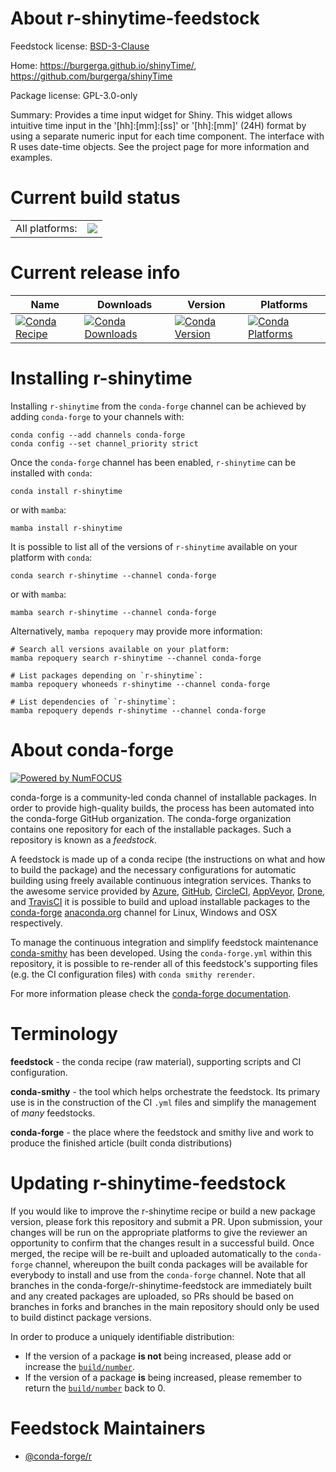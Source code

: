 About r-shinytime-feedstock
===========================

Feedstock license: [BSD-3-Clause](https://github.com/conda-forge/r-shinytime-feedstock/blob/main/LICENSE.txt)

Home: https://burgerga.github.io/shinyTime/, https://github.com/burgerga/shinyTime

Package license: GPL-3.0-only

Summary: Provides a time input widget for Shiny. This widget allows intuitive time input in the '[hh]:[mm]:[ss]' or '[hh]:[mm]' (24H) format by using a separate numeric input for each time component. The interface with R uses date-time objects. See the project page for more information and examples.

Current build status
====================


<table><tr><td>All platforms:</td>
    <td>
      <a href="https://dev.azure.com/conda-forge/feedstock-builds/_build/latest?definitionId=25970&branchName=main">
        <img src="https://dev.azure.com/conda-forge/feedstock-builds/_apis/build/status/r-shinytime-feedstock?branchName=main">
      </a>
    </td>
  </tr>
</table>

Current release info
====================

| Name | Downloads | Version | Platforms |
| --- | --- | --- | --- |
| [![Conda Recipe](https://img.shields.io/badge/recipe-r--shinytime-green.svg)](https://anaconda.org/conda-forge/r-shinytime) | [![Conda Downloads](https://img.shields.io/conda/dn/conda-forge/r-shinytime.svg)](https://anaconda.org/conda-forge/r-shinytime) | [![Conda Version](https://img.shields.io/conda/vn/conda-forge/r-shinytime.svg)](https://anaconda.org/conda-forge/r-shinytime) | [![Conda Platforms](https://img.shields.io/conda/pn/conda-forge/r-shinytime.svg)](https://anaconda.org/conda-forge/r-shinytime) |

Installing r-shinytime
======================

Installing `r-shinytime` from the `conda-forge` channel can be achieved by adding `conda-forge` to your channels with:

```
conda config --add channels conda-forge
conda config --set channel_priority strict
```

Once the `conda-forge` channel has been enabled, `r-shinytime` can be installed with `conda`:

```
conda install r-shinytime
```

or with `mamba`:

```
mamba install r-shinytime
```

It is possible to list all of the versions of `r-shinytime` available on your platform with `conda`:

```
conda search r-shinytime --channel conda-forge
```

or with `mamba`:

```
mamba search r-shinytime --channel conda-forge
```

Alternatively, `mamba repoquery` may provide more information:

```
# Search all versions available on your platform:
mamba repoquery search r-shinytime --channel conda-forge

# List packages depending on `r-shinytime`:
mamba repoquery whoneeds r-shinytime --channel conda-forge

# List dependencies of `r-shinytime`:
mamba repoquery depends r-shinytime --channel conda-forge
```


About conda-forge
=================

[![Powered by
NumFOCUS](https://img.shields.io/badge/powered%20by-NumFOCUS-orange.svg?style=flat&colorA=E1523D&colorB=007D8A)](https://numfocus.org)

conda-forge is a community-led conda channel of installable packages.
In order to provide high-quality builds, the process has been automated into the
conda-forge GitHub organization. The conda-forge organization contains one repository
for each of the installable packages. Such a repository is known as a *feedstock*.

A feedstock is made up of a conda recipe (the instructions on what and how to build
the package) and the necessary configurations for automatic building using freely
available continuous integration services. Thanks to the awesome service provided by
[Azure](https://azure.microsoft.com/en-us/services/devops/), [GitHub](https://github.com/),
[CircleCI](https://circleci.com/), [AppVeyor](https://www.appveyor.com/),
[Drone](https://cloud.drone.io/welcome), and [TravisCI](https://travis-ci.com/)
it is possible to build and upload installable packages to the
[conda-forge](https://anaconda.org/conda-forge) [anaconda.org](https://anaconda.org/)
channel for Linux, Windows and OSX respectively.

To manage the continuous integration and simplify feedstock maintenance
[conda-smithy](https://github.com/conda-forge/conda-smithy) has been developed.
Using the ``conda-forge.yml`` within this repository, it is possible to re-render all of
this feedstock's supporting files (e.g. the CI configuration files) with ``conda smithy rerender``.

For more information please check the [conda-forge documentation](https://conda-forge.org/docs/).

Terminology
===========

**feedstock** - the conda recipe (raw material), supporting scripts and CI configuration.

**conda-smithy** - the tool which helps orchestrate the feedstock.
                   Its primary use is in the construction of the CI ``.yml`` files
                   and simplify the management of *many* feedstocks.

**conda-forge** - the place where the feedstock and smithy live and work to
                  produce the finished article (built conda distributions)


Updating r-shinytime-feedstock
==============================

If you would like to improve the r-shinytime recipe or build a new
package version, please fork this repository and submit a PR. Upon submission,
your changes will be run on the appropriate platforms to give the reviewer an
opportunity to confirm that the changes result in a successful build. Once
merged, the recipe will be re-built and uploaded automatically to the
`conda-forge` channel, whereupon the built conda packages will be available for
everybody to install and use from the `conda-forge` channel.
Note that all branches in the conda-forge/r-shinytime-feedstock are
immediately built and any created packages are uploaded, so PRs should be based
on branches in forks and branches in the main repository should only be used to
build distinct package versions.

In order to produce a uniquely identifiable distribution:
 * If the version of a package **is not** being increased, please add or increase
   the [``build/number``](https://docs.conda.io/projects/conda-build/en/latest/resources/define-metadata.html#build-number-and-string).
 * If the version of a package **is** being increased, please remember to return
   the [``build/number``](https://docs.conda.io/projects/conda-build/en/latest/resources/define-metadata.html#build-number-and-string)
   back to 0.

Feedstock Maintainers
=====================

* [@conda-forge/r](https://github.com/orgs/conda-forge/teams/r/)

